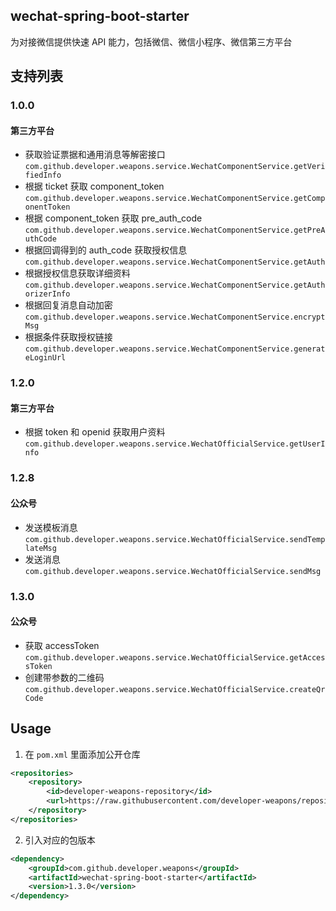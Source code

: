 ## wechat-spring-boot-starter
为对接微信提供快速 API 能力，包括微信、微信小程序、微信第三方平台

## 支持列表

### 1.0.0
#### 第三方平台
- 获取验证票据和通用消息等解密接口
`com.github.developer.weapons.service.WechatComponentService.getVerifiedInfo`
- 根据 ticket 获取 component_token
`com.github.developer.weapons.service.WechatComponentService.getComponentToken`
- 根据 component_token 获取 pre_auth_code
`com.github.developer.weapons.service.WechatComponentService.getPreAuthCode`
- 根据回调得到的 auth_code 获取授权信息
`com.github.developer.weapons.service.WechatComponentService.getAuth`
- 根据授权信息获取详细资料
`com.github.developer.weapons.service.WechatComponentService.getAuthorizerInfo`
- 根据回复消息自动加密
`com.github.developer.weapons.service.WechatComponentService.encryptMsg`
- 根据条件获取授权链接
`com.github.developer.weapons.service.WechatComponentService.generateLoginUrl`

### 1.2.0
#### 第三方平台
- 根据 token 和 openid 获取用户资料
`com.github.developer.weapons.service.WechatOfficialService.getUserInfo`

### 1.2.8
#### 公众号
- 发送模板消息
`com.github.developer.weapons.service.WechatOfficialService.sendTemplateMsg`
- 发送消息
`com.github.developer.weapons.service.WechatOfficialService.sendMsg`

### 1.3.0
#### 公众号
- 获取 accessToken
`com.github.developer.weapons.service.WechatOfficialService.getAccessToken`  
- 创建带参数的二维码
`com.github.developer.weapons.service.WechatOfficialService.createQrCode`

## Usage
1. 在 `pom.xml` 里面添加公开仓库
```xml
<repositories>
    <repository>
        <id>developer-weapons-repository</id>
        <url>https://raw.githubusercontent.com/developer-weapons/repository/master</url>
    </repository>
</repositories>
```
2. 引入对应的包版本
```xml
<dependency>
    <groupId>com.github.developer.weapons</groupId>
    <artifactId>wechat-spring-boot-starter</artifactId>
    <version>1.3.0</version>
</dependency>
```